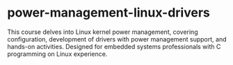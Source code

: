 # power-management-linux-drivers
 This course delves into Linux kernel power management, covering configuration, development of drivers with power management support, and hands-on activities. Designed for embedded systems professionals with C programming on Linux experience.
